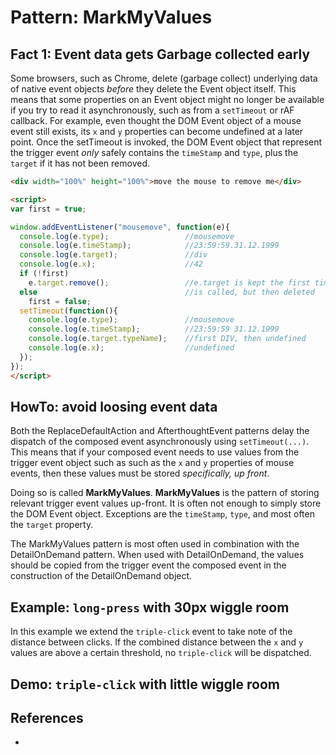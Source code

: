 # Pattern: MarkMyValues

## Fact 1: Event data gets Garbage collected early

Some browsers, such as Chrome, delete (garbage collect) underlying data of native event objects
*before* they delete the Event object itself.
This means that some properties on an Event object might no longer be available 
if you try to read it asynchronously, such as from a `setTimeout` or rAF callback.
For example, even thought the DOM Event object of a mouse event still exists, 
its `x` and `y` properties can become undefined at a later point.
Once the setTimeout is invoked, the DOM Event object that represent the trigger event *only*
safely contains the `timeStamp` and `type`, plus the `target` if it has not been removed. 

```html
<div width="100%" height="100%">move the mouse to remove me</div>

<script>
var first = true;

window.addEventListener("mousemove", function(e){
  console.log(e.type);                 //mousemove
  console.log(e.timeStamp);            //23:59:59.31.12.1999
  console.log(e.target);               //div
  console.log(e.x);                    //42
  if (!first)                          
    e.target.remove();                 //e.target is kept the first time the mousemove event listener
  else                                 //is called, but then deleted
    first = false;                     
  setTimeout(function(){               
    console.log(e.type);               //mousemove
    console.log(e.timeStamp);          //23:59:59 31.12.1999
    console.log(e.target.typeName);    //first DIV, then undefined
    console.log(e.x);                  //undefined
  });
});
</script>
```

## HowTo: avoid loosing event data

Both the ReplaceDefaultAction and AfterthoughtEvent patterns delay
the dispatch of the composed event asynchronously using `setTimeout(...)`. 
This means that if your composed event needs to use values from the trigger event object such as
such as the `x` and `y` properties of mouse events, then these values must be stored *specifically, 
up front*.

Doing so is called **MarkMyValues**. **MarkMyValues** is the pattern of storing relevant trigger 
event values up-front. It is often not enough to simply store the DOM Event object. 
Exceptions are the `timeStamp`, `type`, and most often the `target` property.

The MarkMyValues pattern is most often used in combination with the DetailOnDemand pattern.
When used with DetailOnDemand, the values should be copied from the trigger event the composed
event in the construction of the DetailOnDemand object.

## Example: `long-press` with 30px wiggle room

In this example we extend the `triple-click` event to take note of the distance between clicks. 
If the combined distance between the `x` and `y` values are above a certain threshold, 
no `triple-click` will be dispatched.

<script src="https://cdn.jsdelivr.net/npm/joievents@1.0.0/src/webcomps/PrettyPrinter.js"></script>
<pretty-printer href="./demo/triple-click-MarkMyValues.js"></pretty-printer>

## Demo: `triple-click` with little wiggle room

<script src="https://cdn.jsdelivr.net/npm/joievents@1.0.13/src/webcomps/CodeDemo.js"></script>
<code-demo src="./demo/triple-click-MarkMyValues.html"></code-demo>

## References

 * 

